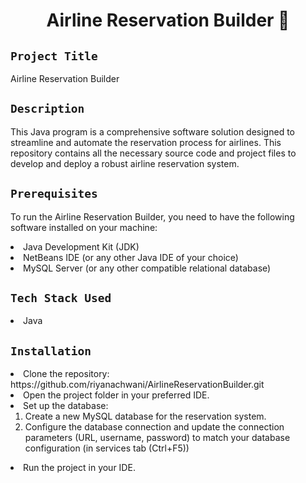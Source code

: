 <h1 align="center">
  <a href="# Airline Reservation Builder"></a>
  Airline Reservation Builder 💙
</h1>

## `Project Title`
Airline Reservation Builder

## `Description`
This Java program is a comprehensive software solution designed to streamline and automate the reservation process for airlines. This repository contains all the necessary source code and project files to develop and deploy a robust airline reservation system.

## `Prerequisites`
To run the Airline Reservation Builder, you need to have the following software installed on your machine:
<li>Java Development Kit (JDK)</li>
<li>NetBeans IDE (or any other Java IDE of your choice)</li>
<li>MySQL Server (or any other compatible relational database)</li>

## `Tech Stack Used`
<li>Java</li>

## `Installation`
<li>Clone the repository: https://github.com/riyanachwani/AirlineReservationBuilder.git </li>
<li>Open the project folder in your preferred IDE.</li>
<li>Set up the database:
  <br>
<ol>
  <li>Create a new MySQL database for the reservation system.</li>
<li>Configure the database connection and update the connection parameters (URL, username, password) to match your database configuration (in services tab (Ctrl+F5))</li>
</ol>
<li>Run the project in your IDE.</li>
